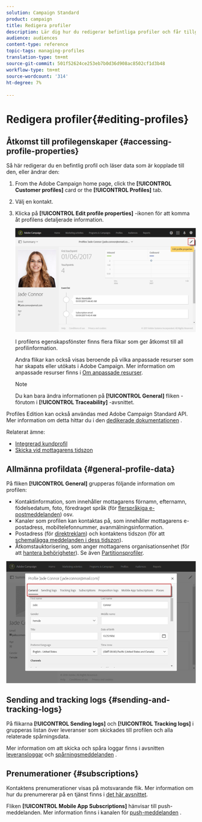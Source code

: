 ```yaml
---
solution: Campaign Standard
product: campaign
title: Redigera profiler
description: Lär dig hur du redigerar befintliga profiler och får tillgång till kontaktinformation, önskade kanaler, spårningsloggar, prenumerationer osv.
audience: audiences
content-type: reference
topic-tags: managing-profiles
translation-type: tm+mt
source-git-commit: 501f52624ce253eb7b0d36d908ac8502cf1d3b48
workflow-type: tm+mt
source-wordcount: '314'
ht-degree: 7%

---
```



# Redigera profiler{#editing-profiles}

## Åtkomst till profilegenskaper {#accessing-profile-properties}

Så här redigerar du en befintlig profil och läser data som är kopplade till den, eller ändrar den:

1. From the Adobe Campaign home page, click the **[!UICONTROL Customer profiles]** card or the **[!UICONTROL Profiles]** tab.
1. Välj en kontakt.
1. Klicka på **[!UICONTROL Edit profile properties]** -ikonen för att komma åt profilens detaljerade information.

   ![](assets/profile_creation2.png)

   I profilens egenskapsfönster finns flera flikar som ger åtkomst till all profilinformation.

   Andra flikar kan också visas beroende på vilka anpassade resurser som har skapats eller utökats i Adobe Campaign. Mer information om anpassade resurser finns i [Om anpassade resurser](../../developing/using/data-model-concepts.md).

   >[!NOTE]
   >
   >Du kan bara ändra informationen på **[!UICONTROL General]** fliken - förutom i **[!UICONTROL Traceability]** -avsnittet.

Profiles Edition kan också användas med Adobe Campaign Standard API. Mer information om detta hittar du i den [dedikerade dokumentationen](../../api/using/updating-profiles.md) .

Relaterat ämne:

* [Integrerad kundprofil](../../audiences/using/integrated-customer-profile.md)
* [Skicka vid mottagarens tidszon](../../sending/using/sending-messages-at-the-recipient-s-time-zone.md)

## Allmänna profildata {#general-profile-data}

På fliken **[!UICONTROL General]** grupperas följande information om profilen:

* Kontaktinformation, som innehåller mottagarens förnamn, efternamn, födelsedatum, foto, föredraget språk (för [flerspråkiga e-postmeddelanden](../../channels/using/creating-a-multilingual-email.md)) osv.
* Kanaler som profilen kan kontaktas på, som innehåller mottagarens e-postadress, mobiltelefonnummer, avanmälningsinformation.
* Postadress (för [direktreklam](../../channels/using/about-direct-mail.md)) och kontaktens tidszon (för att [schemalägga meddelanden i dess tidszon](../../sending/using/sending-messages-at-the-recipient-s-time-zone.md)).
* Åtkomstauktorisering, som anger mottagarens organisationsenhet (för att [hantera behörigheter](../../administration/using/about-access-management.md)). Se även [Partitionsprofiler](../../administration/using/organizational-units.md#partitioning-profiles).

![](assets/profile_creation4.png)

## Sending and tracking logs {#sending-and-tracking-logs}

På flikarna **[!UICONTROL Sending logs]** och **[!UICONTROL Tracking logs]** i grupperas listan över leveranser som skickades till profilen och alla relaterade spårningsdata.

Mer information om att skicka och spåra loggar finns i avsnitten [leveransloggar](../../sending/using/monitoring-a-delivery.md#delivery-logs) och [spårningsmeddelanden](../../sending/using/tracking-messages.md) .

## Prenumerationer {#subscriptions}

Kontaktens prenumerationer visas på motsvarande flik. Mer information om hur du prenumererar på en tjänst finns i [det här avsnittet](../../audiences/using/about-subscriptions.md).

Fliken **[!UICONTROL Mobile App Subscriptions]** hänvisar till push-meddelanden. Mer information finns i kanalen för [push-meddelanden](../../channels/using/about-push-notifications.md) .
